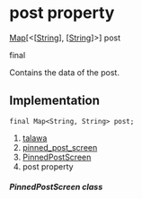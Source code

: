 
<div>

# post property

</div>


[Map](https://api.flutter.dev/flutter/dart-core/Map-class.html)[\<[[String](https://api.flutter.dev/flutter/dart-core/String-class.html)],
[[String](https://api.flutter.dev/flutter/dart-core/String-class.html)]\>]
post


final




Contains the data of the post.



## Implementation

``` language-dart
final Map<String, String> post;
```







1.  [talawa](../../index.md)
2.  [pinned_post_screen](../../views_after_auth_screens_feed_pinned_post_screen/)
3.  [PinnedPostScreen](../../views_after_auth_screens_feed_pinned_post_screen/PinnedPostScreen-class.md)
4.  post property

##### PinnedPostScreen class








